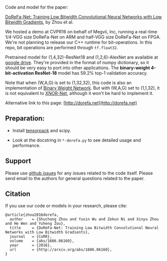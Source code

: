 Code and model for the paper:

[DoReFa-Net: Training Low Bitwidth Convolutional Neural Networks with Low Bitwidth Gradients](http://arxiv.org/abs/1606.06160), by Zhou et al.

We hosted a demo at CVPR16 on behalf of Megvii, Inc, running a real-time 1/4-VGG size DoReFa-Net on ARM and half-VGG size DoReFa-Net on FPGA.
We're not planning to release our C++ runtime for bit-operations.
In this repo, bit operations are performed through `tf.float32`.

Pretrained model for (1,4,32)-ResNet18 and (1,2,6)-AlexNet are available at
[google drive](https://drive.google.com/a/megvii.com/folderview?id=0B308TeQzmFDLa0xOeVQwcXg1ZjQ).
They're provided in the format of numpy dictionary, so it should be very easy to port into other applications.
The __binary-weight 4-bit-activation ResNet-18__ model has 59.2% top-1 validation accuracy.

Note that when (W,A,G) is set to (1,32,32), this code is also an implementation of [Binary Weight Network](https://arxiv.org/abs/1511.00363).
But with (W,A,G) set to (1,1,32), it is not equivalent to [XNOR-Net](https://arxiv.org/abs/1603.05279), although it won't be hard to implement it.

Alternative link to this page: [http://dorefa.net](http://dorefa.net)

## Preparation:

+ Install [tensorpack](https://github.com/ppwwyyxx/tensorpack) and scipy.

+ Look at the docstring in `*-dorefa.py` to see detailed usage and performance.

## Support

Please use [github issues](https://github.com/ppwwyyxx/tensorpack/issues) for any issues related to the code itself.
Please send email to the authors for general questions related to the paper.

## Citation

If you use our code or models in your research, please cite:
```
@article{zhou2016dorefa,
  author    = {Shuchang Zhou and Yuxin Wu and Zekun Ni and Xinyu Zhou and He Wen and Yuheng Zou},
  title     = {DoReFa-Net: Training Low Bitwidth Convolutional Neural Networks with Low Bitwidth Gradients},
  journal   = {CoRR},
  volume    = {abs/1606.06160},
  year      = {2016},
  url       = {http://arxiv.org/abs/1606.06160},
}
```

